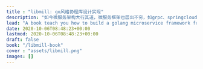 ```yaml
---
title : "libmill: go风格协程库设计实现"
description: "如今微服务架构大行其道，微服务框架也层出不穷，如grpc、springcloud、vert.x、ballerina，等等，这也反映出技术团队对开发效率、运营质量的不断探索与追求。合格的工程师要熟练运用框架，有追求的工程师则应掌握更全面的技能，能对框架进行定制化开发。"
lead: "A book teach you how to build a golang microservice framework from scratch."
date: 2020-10-06T08:48:23+00:00
lastmod: 2020-10-06T08:48:23+00:00
draft: false
book: "/libmill-book"
cover : "assets/libmill.png"
images: []
---
```


